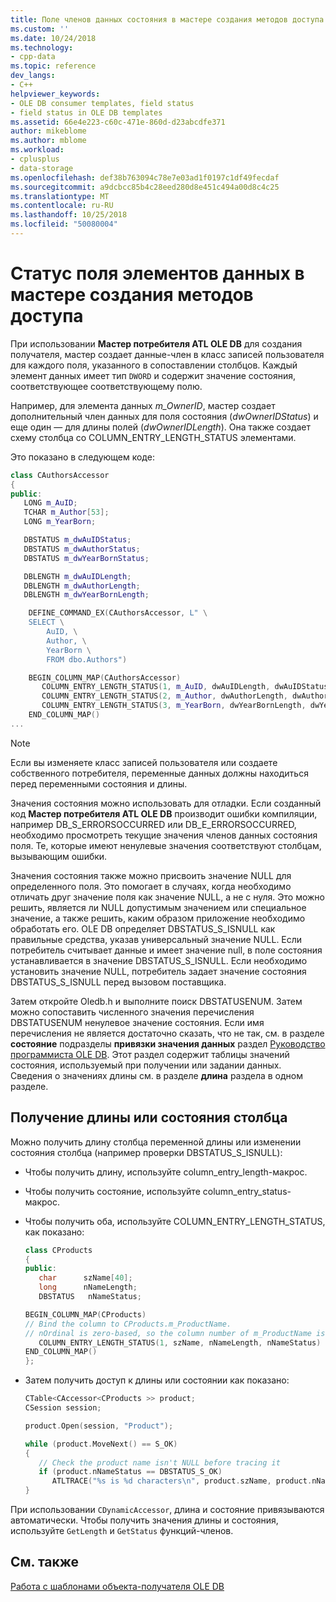 ```yaml
---
title: Поле членов данных состояния в мастере создания методов доступа | Документация Майкрософт
ms.custom: ''
ms.date: 10/24/2018
ms.technology:
- cpp-data
ms.topic: reference
dev_langs:
- C++
helpviewer_keywords:
- OLE DB consumer templates, field status
- field status in OLE DB templates
ms.assetid: 66e4e223-c60c-471e-860d-d23abcdfe371
author: mikeblome
ms.author: mblome
ms.workload:
- cplusplus
- data-storage
ms.openlocfilehash: def38b763094c78e7e03ad1f0197c1df49fecdaf
ms.sourcegitcommit: a9dcbcc85b4c28eed280d8e451c494a00d8c4c25
ms.translationtype: MT
ms.contentlocale: ru-RU
ms.lasthandoff: 10/25/2018
ms.locfileid: "50080004"
---
```

# <a name="field-status-data-members-in-wizard-generated-accessors"></a>Статус поля элементов данных в мастере создания методов доступа

При использовании **Мастер потребителя ATL OLE DB** для создания получателя, мастер создает данные-член в класс записей пользователя для каждого поля, указанного в сопоставлении столбцов. Каждый элемент данных имеет тип `DWORD` и содержит значение состояния, соответствующее соответствующему полю.

Например, для элемента данных *m_OwnerID*, мастер создает дополнительный член данных для поля состояния (*dwOwnerIDStatus*) и еще один — для длины полей (*dwOwnerIDLength*). Она также создает схему столбца со COLUMN_ENTRY_LENGTH_STATUS элементами.

Это показано в следующем коде:

```cpp
class CAuthorsAccessor
{
public:
   LONG m_AuID;
   TCHAR m_Author[53];
   LONG m_YearBorn;

   DBSTATUS m_dwAuIDStatus;
   DBSTATUS m_dwAuthorStatus;
   DBSTATUS m_dwYearBornStatus;

   DBLENGTH m_dwAuIDLength;
   DBLENGTH m_dwAuthorLength;
   DBLENGTH m_dwYearBornLength;

    DEFINE_COMMAND_EX(CAuthorsAccessor, L" \
    SELECT \
        AuID, \
        Author, \
        YearBorn \
        FROM dbo.Authors")

    BEGIN_COLUMN_MAP(CAuthorsAccessor)
       COLUMN_ENTRY_LENGTH_STATUS(1, m_AuID, dwAuIDLength, dwAuIDStatus)
       COLUMN_ENTRY_LENGTH_STATUS(2, m_Author, dwAuthorLength, dwAuthorStatus)
       COLUMN_ENTRY_LENGTH_STATUS(3, m_YearBorn, dwYearBornLength, dwYearBornStatus)
    END_COLUMN_MAP()
...
```

> [!NOTE]
> Если вы изменяете класс записей пользователя или создаете собственного потребителя, переменные данных должны находиться перед переменными состояния и длины.

Значения состояния можно использовать для отладки. Если созданный код **Мастер потребителя ATL OLE DB** производит ошибки компиляции, например DB_S_ERRORSOCCURRED или DB_E_ERRORSOCCURRED, необходимо просмотреть текущие значения членов данных состояния поля. Те, которые имеют ненулевые значения соответствуют столбцам, вызывающим ошибки.

Значения состояния также можно присвоить значение NULL для определенного поля. Это помогает в случаях, когда необходимо отличать друг значение поля как значение NULL, а не с нуля. Это можно решить, является ли NULL допустимым значением или специальное значение, а также решить, каким образом приложение необходимо обработать его. OLE DB определяет DBSTATUS_S_ISNULL как правильные средства, указав универсальный значение NULL. Если потребитель считывает данные и имеет значение null, в поле состояния устанавливается в значение DBSTATUS_S_ISNULL. Если необходимо установить значение NULL, потребитель задает значение состояния DBSTATUS_S_ISNULL перед вызовом поставщика.

Затем откройте Oledb.h и выполните поиск DBSTATUSENUM. Затем можно сопоставить численного значения перечисления DBSTATUSENUM ненулевое значение состояния. Если имя перечисления не является достаточно сказать, что не так, см. в разделе **состояние** подразделы **привязки значения данных** раздел [Руководство программиста OLE DB](/previous-versions/windows/desktop/ms713643). Этот раздел содержит таблицы значений состояния, используемый при получении или задании данных. Сведения о значениях длины см. в разделе **длина** раздела в одном разделе.

## <a name="retrieving-the-length-or-status-of-a-column"></a>Получение длины или состояния столбца

Можно получить длину столбца переменной длины или изменении состояния столбца (например проверки DBSTATUS_S_ISNULL):

- Чтобы получить длину, используйте column_entry_length-макрос.

- Чтобы получить состояние, используйте column_entry_status-макрос.

- Чтобы получить оба, используйте COLUMN_ENTRY_LENGTH_STATUS, как показано:

    ```cpp
    class CProducts
    {
    public:
       char      szName[40];
       long      nNameLength;
       DBSTATUS   nNameStatus;

    BEGIN_COLUMN_MAP(CProducts)
    // Bind the column to CProducts.m_ProductName.
    // nOrdinal is zero-based, so the column number of m_ProductName is 1.
       COLUMN_ENTRY_LENGTH_STATUS(1, szName, nNameLength, nNameStatus)
    END_COLUMN_MAP()
    };
    ```

- Затем получить доступ к длины или состоянии как показано:

    ```cpp
    CTable<CAccessor<CProducts >> product;
    CSession session;

    product.Open(session, "Product");

    while (product.MoveNext() == S_OK)
    {
       // Check the product name isn't NULL before tracing it
       if (product.nNameStatus == DBSTATUS_S_OK)
          ATLTRACE("%s is %d characters\n", product.szName, product.nNameLength);
    }
    ```

При использовании `CDynamicAccessor`, длина и состояние привязываются автоматически. Чтобы получить значения длины и состояния, используйте `GetLength` и `GetStatus` функций-членов.

## <a name="see-also"></a>См. также

[Работа с шаблонами объекта-получателя OLE DB](../../data/oledb/working-with-ole-db-consumer-templates.md)